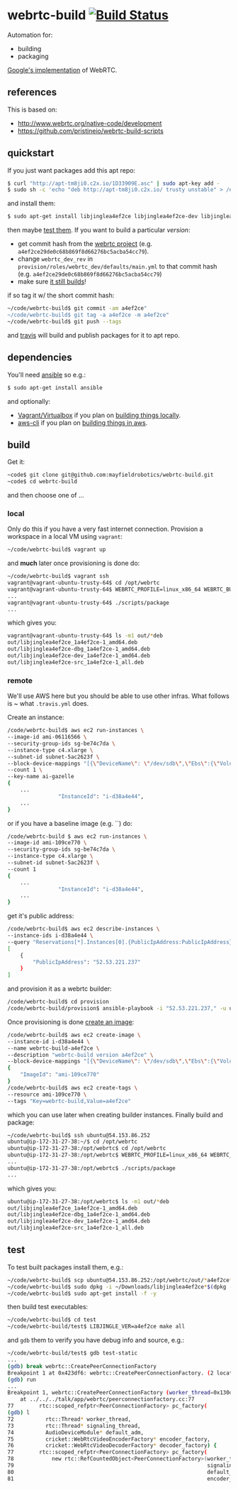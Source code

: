 # webrtc-build [![Build Status](https://travis-ci.org/mayfieldrobotics/webrtc-build.svg?branch=refactor)](https://travis-ci.org/mayfieldrobotics/webrtc-build)

Automation for:

- building
- packaging

[Google's implementation](https://code.google.com/p/webrtc/) of WebRTC.

## references  

This is based on:

* http://www.webrtc.org/native-code/development
* https://github.com/pristineio/webrtc-build-scripts

## quickstart

If you just want packages add this apt repo:

```bash
$ curl "http://apt-tm8ji0.c2x.io/1D33909E.asc" | sudo apt-key add -
$ sudo sh -c 'echo "deb http://apt-tm8ji0.c2x.io/ trusty unstable" > /etc/apt/sources.list.d/tmp.apt_tm8ji0_c2x_io.list'
```

and install them:

```bash
$ sudo apt-get install libjinglea4ef2ce libjinglea4ef2ce-dev libjinglea4ef2ce-dbg libjinglea4ef2ce-src
```

then maybe [test them](##test). If you want to build a particular *version*:

* get commit hash from the [webrtc project](https://chromium.googlesource.com/external/webrtc) (e.g. `a4ef2ce29de0c68b869f8d66276bc5acba54cc79`).
* change `webrtc_dev_rev` in `provision/roles/webrtc_dev/defaults/main.yml`
  to that commit hash (e.g. `a4ef2ce29de0c68b869f8d66276bc5acba54cc79`)
* make sure [it still builds](##build)!

if so tag it w/ the short commit hash:

```bash
~/code/webrtc-build$ git commit -am a4ef2ce"
~/code/webrtc-build$ git tag -a a4ef2ce -m a4ef2ce"
~/code/webrtc-build$ git push --tags
```

and [travis](https://travis-ci.org/mayfieldrobotics/webrtc-build) will build
and publish packages for it to apt repo.

## dependencies

You'll need [ansible](http://docs.ansible.com/intro_installation.html#installing-the-control-machine)
so e.g.:

```bash
$ sudo apt-get install ansible
```

and optionally:

* [Vagrant/Virtualbox](https://www.vagrantup.com/docs/getting-started/) if you
plan on [building things locally](###local).
* [aws-cli](https://aws.amazon.com/cli/) if you plan on [building things in aws](###remote).

## build

Get it:

```bash
~code$ git clone git@github.com:mayfieldrobotics/webrtc-build.git
~code$ cd webrtc-build
```

and then choose one of ...

### local

Only do this if you have a very fast internet connection. Provision a workspace
in a local VM using `vagrant`:

```bash
~/code/webrtc-build$ vagrant up
```

and **much** later once provisioning is done do:

```bash
~/code/webrtc-build$ vagrant ssh
vagrant@vagrant-ubuntu-trusty-64$ cd /opt/webrtc
vagrant@vagrant-ubuntu-trusty-64$ WEBRTC_PROFILE=linux_x86_64 WEBRTC_BUILD_TYPE=Debug ./scripts/build
...
vagrant@vagrant-ubuntu-trusty-64$ ./scripts/package
...
```

which gives you:

```bash
vagrant@vagrant-ubuntu-trusty-64$ ls -m1 out/*deb
out/libjinglea4ef2ce_1a4ef2ce-1_amd64.deb
out/libjinglea4ef2ce-dbg_1a4ef2ce-1_amd64.deb
out/libjinglea4ef2ce-dev_1a4ef2ce-1_amd64.deb
out/libjinglea4ef2ce-src_1a4ef2ce-1_all.deb
```

### remote

We'll use AWS here but you should be able to use other infras. What follows is
~ what `.travis.yml` does.

Create an instance:

```bash
/code/webrtc-build$ aws ec2 run-instances \
--image-id ami-06116566 \
--security-group-ids sg-be74c7da \
--instance-type c4.xlarge \
--subnet-id subnet-5ac2623f \
--block-device-mappings "[{\"DeviceName\": \"/dev/sdb\",\"Ebs\":{\"VolumeSize\":40,\"DeleteOnTermination\":true}}]" \
--count 1 \
--key-name ai-gazelle
{
    ...
                "InstanceId": "i-d38a4e44", 
    ...
}
```

or if you have a baseline image (e.g. ``) do:

```bash
/code/webrtc-build $ aws ec2 run-instances \
--image-id ami-109ce770 \
--security-group-ids sg-be74c7da \
--instance-type c4.xlarge \
--subnet-id subnet-5ac2623f \
--count 1
{
    ...
                "InstanceId": "i-d38a4e44", 
    ...
}
```

get it's public address:

```bash
/code/webrtc-build$ aws ec2 describe-instances \
--instance-ids i-d38a4e44 \
--query "Reservations[*].Instances[0].{PublicIpAddress:PublicIpAddress}"
[
    {
        "PublicIpAddress": "52.53.221.237"
    }
]
```

and provision it as a webrtc builder:

```bash
/code/webrtc-build$ cd provision
/code/webrtc-build/provision$ ansible-playbook -i "52.53.221.237," -u ubuntu remote.yml
```

Once provisioning is done [create an image](http://docs.aws.amazon.com/cli/latest/reference/ec2/create-image.html):

```bash
/code/webrtc-build$ aws ec2 create-image \
--instance-id i-d38a4e44 \
--name webrtc-build-a4ef2ce \
--description "webrtc-build version a4ef2ce" \
--block-device-mappings "[{\"DeviceName\": \"/dev/sdb\",\"Ebs\":{\"VolumeSize\":40,\"DeleteOnTermination\":true}}]"
{
    "ImageId": "ami-109ce770"
}
/code/webrtc-build$ aws ec2 create-tags \
--resource ami-109ce770 \
--tags "Key=webrtc-build,Value=a4ef2ce"
```

which you can use later when creating builder instances. Finally build and
package:

```bash
~/code/webrtc-build$ ssh ubuntu@54.153.86.252
ubuntu@ip-172-31-27-38:~/$ cd /opt/webrtc
ubuntu@ip-172-31-27-38:/opt/webrtc$ cd /opt/webrtc
ubuntu@ip-172-31-27-38:/opt/webrtc$ WEBRTC_PROFILE=linux_x86_64 WEBRTC_BUILD_TYPE=Debug; ./scripts/build
...
ubuntu@ip-172-31-27-38:/opt/webrtc$ ./scripts/package
...
```

which gives you:

```bash
ubuntu@ip-172-31-27-38:/opt/webrtc$ ls -m1 out/*deb
out/libjinglea4ef2ce_1a4ef2ce-1_amd64.deb
out/libjinglea4ef2ce-dbg_1a4ef2ce-1_amd64.deb
out/libjinglea4ef2ce-dev_1a4ef2ce-1_amd64.deb
out/libjinglea4ef2ce-src_1a4ef2ce-1_all.deb
```

## test

To test built packages install them, e.g.:

```bash
~/code/webrtc-build$ scp ubuntu@54.153.86.252:/opt/webrtc/out/*a4ef2ce*.deb ~/Downloads/
~/code/webrtc-build$ sudo dpkg -i ~/Downloads/libjinglea4ef2ce*$(dpkg --print-architecture).deb
~/code/webrtc-build$ sudo apt-get install -f -y
```

then build test executables:

```bash
~/code/webrtc-build$ cd test
~/code/webrtc-build/test$ LIBJINGLE_VER=a4ef2ce make all
```

and `gdb` them to verify you have debug info and source, e.g.:

```bash
~/code/webrtc-build/test$ gdb test-static
...
(gdb) break webrtc::CreatePeerConnectionFactory
Breakpoint 1 at 0x423df6: webrtc::CreatePeerConnectionFactory. (2 locations)
(gdb) run
...
Breakpoint 1, webrtc::CreatePeerConnectionFactory (worker_thread=0x130d010, signaling_thread=0x130d770, default_adm=0x0, encoder_factory=0x0, decoder_factory=0x0)
    at ../../../talk/app/webrtc/peerconnectionfactory.cc:77
77        rtc::scoped_refptr<PeerConnectionFactory> pc_factory(
(gdb) l
72          rtc::Thread* worker_thread,
73          rtc::Thread* signaling_thread,
74          AudioDeviceModule* default_adm,
75          cricket::WebRtcVideoEncoderFactory* encoder_factory,
76          cricket::WebRtcVideoDecoderFactory* decoder_factory) {
77        rtc::scoped_refptr<PeerConnectionFactory> pc_factory(
78            new rtc::RefCountedObject<PeerConnectionFactory>(worker_thread,
79                                                             signaling_thread,
80                                                             default_adm,
81                                                             encoder_factory,
```

